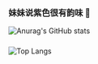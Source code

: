 ### 妹妹说紫色很有韵味 🍇
![Anurag's GitHub stats](https://github-readme-stats.vercel.app/api?username=lxhcool&show_icons=true&theme=buefy&locale=cn)
###
![Top Langs](https://github-readme-stats.vercel.app/api/top-langs/?username=anuraghazra&size_weight=0.5&count_weight=0.5&theme=buefy&locale=cn)
